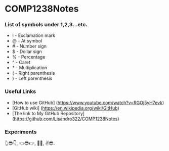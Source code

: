 # COMP1238Notes


### List of symbols under 1,2,3...etc.
- ! - Exclamation mark
- @ - At symbol
- \# - Number sign
- $ - Dollar sign
- % - Percentage
- ^ - Caret
- \* - Multiplication
- ( - Right parenthesis
- ) - Left parenthesis

### Useful Links 
 - [How to use GitHub] (https://www.youtube.com/watch?v=RGOj5yH7evk)
 - [GitHub wiki] (https://en.wikipedia.org/wiki/GitHub)
 - [The link to My GitHub Repository] (https://github.com/Lisandro322/COMP1238Notes)

### Experiments
👆😎👇,
👈😎👉,
👏😎,
✌️😎.
